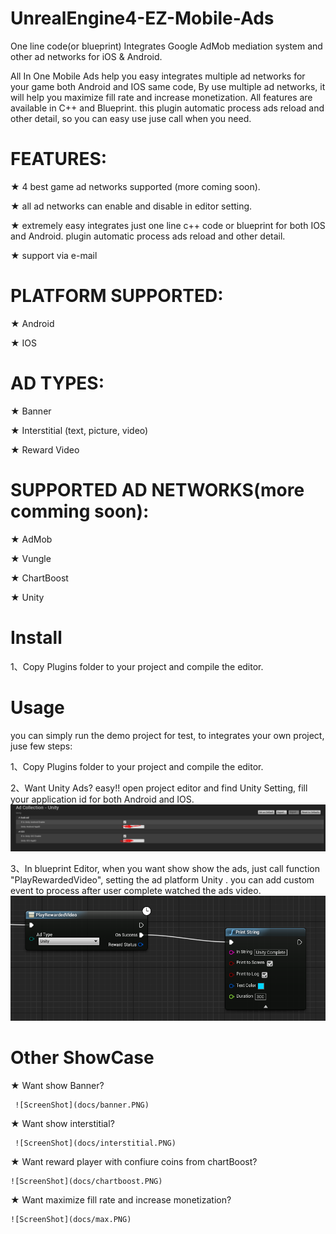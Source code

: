 # UnrealEngine4-EZ-Mobile-Ads
One line code(or blueprint) Integrates Google AdMob mediation system and other ad networks for iOS &amp; Android.

All In One Mobile Ads help you easy integrates multiple ad networks for your game both Android and IOS same code, 
By use multiple ad networks, it will  help you maximize fill rate and increase monetization.
All features are available in C++ and Blueprint. this plugin automatic process ads reload and other detail, so
 you can easy use juse call when you need.

# FEATURES: 
★ 4 best game ad networks supported (more coming soon).

★  all ad  networks  can enable and disable in editor setting.

★  extremely easy  integrates just one line c++ code or blueprint for both IOS and Android. plugin automatic process ads reload
  and other detail.

★ support via e-mail


# PLATFORM SUPPORTED:
★ Android

★ IOS

# AD TYPES:
★ Banner

★ Interstitial (text, picture, video)

★ Reward Video

# SUPPORTED AD NETWORKS(more comming soon): 
★ AdMob

★ Vungle

★ ChartBoost

★ Unity

# Install

1、Copy Plugins folder to your project and compile the editor.


# Usage
  you can simply run the demo project for test, to integrates your own project, juse few steps:
  
1、Copy Plugins folder to your project and compile the editor.

2、Want Unity Ads? easy!!
      open project editor and find Unity Setting,  fill your application id for both Android and IOS.
      ![ScreenShot](docs/config.PNG)
      
3、In blueprint Editor, when you want show show the ads, just call function "PlayRewardedVideo",  setting the ad platform Unity . 
       you can add custom event to process after user complete watched the ads video.
	  ![ScreenShot](docs/call.PNG)

	  
# Other ShowCase
★ Want show Banner?

     ![ScreenShot](docs/banner.PNG)

★ Want show interstitial?

     ![ScreenShot](docs/interstitial.PNG)
	 
★ Want reward player with confiure coins from chartBoost?
     
    ![ScreenShot](docs/chartboost.PNG)
	
	
★ Want maximize fill rate and increase monetization?

    ![ScreenShot](docs/max.PNG)
	
	
    
	   
